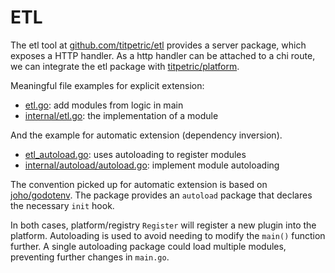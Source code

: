 # ETL

The etl tool at
[github.com/titpetric/etl](https://github.com/titpetric/etl) provides a
server package, which exposes a HTTP handler. As a http handler can be
attached to a chi route, we can integrate the etl package with
[titpetric/platform](https://github.com/titpetric/platform).

Meaningful file examples for explicit extension:

- [etl.go](./etl.go): add modules from logic in main
- [internal/etl.go](./internal/etl.go): the implementation of a module

And the example for automatic extension (dependency inversion).

- [etl_autoload.go](./etl_autoload.go): uses autoloading to register modules
- [internal/autoload/autoload.go](./internal/autoload/autoload.go): implement module autoloading

The convention picked up for automatic extension is based on
[joho/godotenv](https://github.com/joho/godotenv). The package
provides an `autoload` package that declares the necessary `init` hook.

In both cases, platform/registry `Register` will register a new plugin
into the platform. Autoloading is used to avoid needing to modify the
`main()` function further. A single autoloading package could load
multiple modules, preventing further changes in `main.go`.